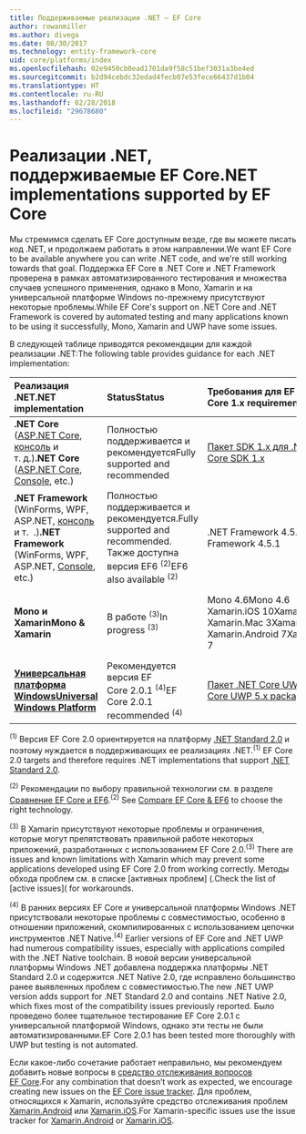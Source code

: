 ```yaml
---
title: Поддерживаемые реализации .NET — EF Core
author: rowanmiller
ms.author: divega
ms.date: 08/30/2017
ms.technology: entity-framework-core
uid: core/platforms/index
ms.openlocfilehash: 02e9450cb0ead1701da9f58c51bef3031a3be4ed
ms.sourcegitcommit: b2d94cebdc32edad4fecb07e53fece66437d1b04
ms.translationtype: HT
ms.contentlocale: ru-RU
ms.lasthandoff: 02/28/2018
ms.locfileid: "29678680"
---
```

# <a name="net-implementations-supported-by-ef-core"></a><span data-ttu-id="8656b-102">Реализации .NET, поддерживаемые EF Core</span><span class="sxs-lookup"><span data-stu-id="8656b-102">.NET implementations supported by EF Core</span></span>

<span data-ttu-id="8656b-103">Мы стремимся сделать EF Core доступным везде, где вы можете писать код .NET, и продолжаем работать в этом направлении.</span><span class="sxs-lookup"><span data-stu-id="8656b-103">We want EF Core to be available anywhere you can write .NET code, and we're still working towards that goal.</span></span> <span data-ttu-id="8656b-104">Поддержка EF Core в .NET Core и .NET Framework проверена в рамках автоматизированного тестирования и множества случаев успешного применения, однако в Mono, Xamarin и на универсальной платформе Windows по-прежнему присутствуют некоторые проблемы.</span><span class="sxs-lookup"><span data-stu-id="8656b-104">While EF Core's support on .NET Core and .NET Framework is covered by automated testing and many applications known to be using it successfully, Mono, Xamarin and UWP have some issues.</span></span>

<span data-ttu-id="8656b-105">В следующей таблице приводятся рекомендации для каждой реализации .NET:</span><span class="sxs-lookup"><span data-stu-id="8656b-105">The following table provides guidance for each .NET implementation:</span></span>

| <span data-ttu-id="8656b-106">Реализация .NET</span><span class="sxs-lookup"><span data-stu-id="8656b-106">.NET implementation</span></span>                                                                                                  | <span data-ttu-id="8656b-107">Status</span><span class="sxs-lookup"><span data-stu-id="8656b-107">Status</span></span>                                                             | <span data-ttu-id="8656b-108">Требования для EF Core 1.x</span><span class="sxs-lookup"><span data-stu-id="8656b-108">EF Core 1.x requirements</span></span>                                                                                | <span data-ttu-id="8656b-109">Требования для EF Core 2.x <sup>(1)</sup></span><span class="sxs-lookup"><span data-stu-id="8656b-109">EF Core 2.x requirements <sup>(1)</sup></span></span>                                                                 |
|:---------------------------------------------------------------------------------------------------------------------|:-------------------------------------------------------------------|:--------------------------------------------------------------------------------------------------------|:--------------------------------------------------------------------------------------------------------|
| <span data-ttu-id="8656b-110">**.NET Core** ([ASP.NET Core](../get-started/aspnetcore/index.md), [консоль](../get-started/netcore/index.md) и т. д.)</span><span class="sxs-lookup"><span data-stu-id="8656b-110">**.NET Core** ([ASP.NET Core](../get-started/aspnetcore/index.md), [Console](../get-started/netcore/index.md), etc.)</span></span> | <span data-ttu-id="8656b-111">Полностью поддерживается и рекомендуется</span><span class="sxs-lookup"><span data-stu-id="8656b-111">Fully supported and recommended</span></span>                                    | [<span data-ttu-id="8656b-112">Пакет SDK 1.x для .NET Core</span><span class="sxs-lookup"><span data-stu-id="8656b-112">.NET Core SDK 1.x</span></span>](https://www.microsoft.com/net/core/)                                                | [<span data-ttu-id="8656b-113">Пакет SDK 2.x для .NET Core</span><span class="sxs-lookup"><span data-stu-id="8656b-113">.NET Core SDK 2.x</span></span>](https://www.microsoft.com/net/core/)                                                |
| <span data-ttu-id="8656b-114">**.NET Framework** (WinForms, WPF, ASP.NET, [консоль](../get-started/full-dotnet/index.md) и т.  .)</span><span class="sxs-lookup"><span data-stu-id="8656b-114">**.NET Framework** (WinForms, WPF, ASP.NET, [Console](../get-started/full-dotnet/index.md), etc.)</span></span>                    | <span data-ttu-id="8656b-115">Полностью поддерживается и рекомендуется.</span><span class="sxs-lookup"><span data-stu-id="8656b-115">Fully supported and recommended.</span></span> <span data-ttu-id="8656b-116">Также доступна версия EF6 <sup>(2)</sup></span><span class="sxs-lookup"><span data-stu-id="8656b-116">EF6 also available <sup>(2)</sup></span></span> | <span data-ttu-id="8656b-117">.NET Framework 4.5.1</span><span class="sxs-lookup"><span data-stu-id="8656b-117">.NET Framework 4.5.1</span></span>                                                                                    | <span data-ttu-id="8656b-118">.NET Framework 4.6.1</span><span class="sxs-lookup"><span data-stu-id="8656b-118">.NET Framework 4.6.1</span></span>                                                                                    |
| <span data-ttu-id="8656b-119">**Mono и Xamarin**</span><span class="sxs-lookup"><span data-stu-id="8656b-119">**Mono & Xamarin**</span></span>                                                                                                   | <span data-ttu-id="8656b-120">В работе <sup>(3)</sup></span><span class="sxs-lookup"><span data-stu-id="8656b-120">In progress <sup>(3)</sup></span></span>                                         | <span data-ttu-id="8656b-121">Mono 4.6</span><span class="sxs-lookup"><span data-stu-id="8656b-121">Mono 4.6</span></span> <br/> <span data-ttu-id="8656b-122">Xamarin.iOS 10</span><span class="sxs-lookup"><span data-stu-id="8656b-122">Xamarin.iOS 10</span></span> <br/> <span data-ttu-id="8656b-123">Xamarin.Mac 3</span><span class="sxs-lookup"><span data-stu-id="8656b-123">Xamarin.Mac 3</span></span> <br/> <span data-ttu-id="8656b-124">Xamarin.Android 7</span><span class="sxs-lookup"><span data-stu-id="8656b-124">Xamarin.Android 7</span></span>                               | <span data-ttu-id="8656b-125">Mono 5.4</span><span class="sxs-lookup"><span data-stu-id="8656b-125">Mono 5.4</span></span> <br/> <span data-ttu-id="8656b-126">Xamarin.iOS 10.14</span><span class="sxs-lookup"><span data-stu-id="8656b-126">Xamarin.iOS 10.14</span></span> <br/> <span data-ttu-id="8656b-127">Xamarin.Mac 3.8</span><span class="sxs-lookup"><span data-stu-id="8656b-127">Xamarin.Mac 3.8</span></span> <br/> <span data-ttu-id="8656b-128">Xamarin.Android 7.5</span><span class="sxs-lookup"><span data-stu-id="8656b-128">Xamarin.Android 7.5</span></span>                        |
| [<span data-ttu-id="8656b-129">**Универсальная платформа Windows**</span><span class="sxs-lookup"><span data-stu-id="8656b-129">**Universal Windows Platform**</span></span>](../get-started/uwp/index.md)                                                        | <span data-ttu-id="8656b-130">Рекомендуется версия EF Core 2.0.1 <sup>(4)</sup></span><span class="sxs-lookup"><span data-stu-id="8656b-130">EF Core 2.0.1 recommended <sup>(4)</sup></span></span>                           | [<span data-ttu-id="8656b-131">Пакет .NET Core UWP 5.x</span><span class="sxs-lookup"><span data-stu-id="8656b-131">.NET Core UWP 5.x package</span></span>](https://www.nuget.org/packages/Microsoft.NETCore.UniversalWindowsPlatform/) | [<span data-ttu-id="8656b-132">Пакет .NET Core UWP 6.x</span><span class="sxs-lookup"><span data-stu-id="8656b-132">.NET Core UWP 6.x package</span></span>](https://www.nuget.org/packages/Microsoft.NETCore.UniversalWindowsPlatform/) |

<span data-ttu-id="8656b-133"><sup>(1)</sup> Версия EF Core 2.0 ориентируется на платформу [.NET Standard 2.0](https://docs.microsoft.com/dotnet/standard/net-standard) и поэтому нуждается в поддерживающих ее реализациях .NET.</span><span class="sxs-lookup"><span data-stu-id="8656b-133"><sup>(1)</sup> EF Core 2.0 targets and therefore requires .NET implementations that support [.NET Standard 2.0](https://docs.microsoft.com/dotnet/standard/net-standard).</span></span>

<span data-ttu-id="8656b-134"><sup>(2)</sup> Рекомендации по выбору правильной технологии см. в разделе [Сравнение EF Core и EF6](../../efcore-and-ef6/index.md).</span><span class="sxs-lookup"><span data-stu-id="8656b-134"><sup>(2)</sup> See [Compare EF Core & EF6](../../efcore-and-ef6/index.md) to choose the right technology.</span></span>

<span data-ttu-id="8656b-135"><sup>(3)</sup> В Xamarin присутствуют некоторые проблемы и ограничения, которые могут препятствовать правильной работе некоторых приложений, разработанных с использованием EF Core 2.0.</span><span class="sxs-lookup"><span data-stu-id="8656b-135"><sup>(3)</sup> There are issues and known limitations with Xamarin which may prevent some applications developed using EF Core 2.0 from working correctly.</span></span> <span data-ttu-id="8656b-136">Методы обхода проблем см. в списке [активных проблем] ([](https://github.com/aspnet/entityframeworkCore/issues?q=is%3Aopen+is%3Aissue+label%3Aarea-xamarin).</span><span class="sxs-lookup"><span data-stu-id="8656b-136">Check the list of [active issues]([](https://github.com/aspnet/entityframeworkCore/issues?q=is%3Aopen+is%3Aissue+label%3Aarea-xamarin) for workarounds.</span></span>

<span data-ttu-id="8656b-137"><sup>(4)</sup> В ранних версиях EF Core и универсальной платформы Windows .NET присутствовали некоторые проблемы с совместимостью, особенно в отношении приложений, скомпилированных с использованием цепочки инструментов .NET Native.</span><span class="sxs-lookup"><span data-stu-id="8656b-137"><sup>(4)</sup> Earlier versions of EF Core and .NET UWP had numerous compatibility issues, especially with applications compiled with the .NET Native toolchain.</span></span> <span data-ttu-id="8656b-138">В новой версии универсальной платформы Windows .NET добавлена поддержка платформы .NET Standard 2.0 и содержится .NET Native 2.0, где исправлено большинство ранее выявленных проблем с совместимостью.</span><span class="sxs-lookup"><span data-stu-id="8656b-138">The new .NET UWP version adds support for .NET Standard 2.0 and contains .NET Native 2.0, which fixes most of the compatibility issues previously reported.</span></span> <span data-ttu-id="8656b-139">Было проведено более тщательное тестирование EF Core 2.0.1 с универсальной платформой Windows, однако эти тесты не были автоматизированными.</span><span class="sxs-lookup"><span data-stu-id="8656b-139">EF Core 2.0.1 has been tested more thoroughly with UWP but testing is not automated.</span></span>

<span data-ttu-id="8656b-140">Если какое-либо сочетание работает неправильно, мы рекомендуем добавить новые вопросы в [средство отслеживания вопросов EF Core](https://github.com/aspnet/entityframeworkcore/issues/new).</span><span class="sxs-lookup"><span data-stu-id="8656b-140">For any combination that doesn’t work as expected, we encourage creating new issues on the [EF Core issue tracker](https://github.com/aspnet/entityframeworkcore/issues/new).</span></span> <span data-ttu-id="8656b-141">Для проблем, относящихся к Xamarin, используйте средство отслеживания проблем [Xamarin.Android](https://github.com/xamarin/xamarin-android/issues/new) или [Xamarin.iOS](https://github.com/xamarin/xamarin-macios/issues/new).</span><span class="sxs-lookup"><span data-stu-id="8656b-141">For Xamarin-specific issues use the issue tracker for [Xamarin.Android](https://github.com/xamarin/xamarin-android/issues/new) or [Xamarin.iOS](https://github.com/xamarin/xamarin-macios/issues/new).</span></span>

